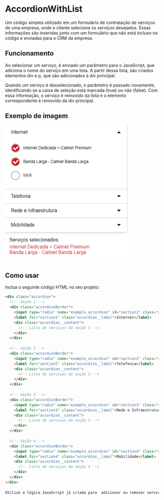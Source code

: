 # AccordionWithList

Um código simples utilizado em um formulário de contratação de serviços de uma empresa, onde o cliente seleciona os serviços desejados. Essas informações são inseridas junto com um formulário que não está incluso no código e enviadas para o CRM da empresa.

## Funcionamento

Ao selecionar um serviço, é enviado um parâmetro para o JavaScript, que adiciona o nome do serviço em uma lista. A partir dessa lista, são criados elementos div e p, que são adicionados à div principal.

Quando um serviço é desselecionado, o parâmetro é passado novamente, identificando se a caixa de seleção está marcada (true) ou não (false). Com essa informação, o serviço é removido da lista e o elemento correspondente é removido da div principal.

## Exemplo de imagem

![Exemplo de imagem](./ImageExample.png)

## Como usar

Inclua o seguinte código HTML no seu projeto:

```html
<div class="accordion">
  <!-- Seção 1 -->
  <div class="accordionBorder">
    <input type="radio" name="example_accordion" id="section1" class="accordion__input">
    <label for="section1" class="accordion__label">Internet</label>
    <div class="accordion__content">
      <!-- Lista de serviços da seção 1 -->
    </div>
  </div>
  
  <!-- Seção 2 -->
  <div class="accordionBorder">
    <input type="radio" name="example_accordion" id="section2" class="accordion__input">
    <label for="section2" class="accordion__label">Telefonia</label>
    <div class="accordion__content">
      <!-- Lista de serviços da seção 2 -->
    </div>
  </div>
  
  <!-- Seção 3 -->
  <div class="accordionBorder">
    <input type="radio" name="example_accordion" id="section3" class="accordion__input">
    <label for="section3" class="accordion__label">Rede e Infraestrutura</label>
    <div class="accordion__content">
      <!-- Lista de serviços da seção 3 -->
    </div>
  </div>
  
  <!-- Seção 4 -->
  <div class="accordionBorder">
    <input type="radio" name="example_accordion" id="section4" class="accordion__input">
    <label for="section4" class="accordion__label">Mobilidade</label>
    <div class="accordion__content">
      <!-- Lista de serviços da seção 4 -->
    </div>
  </div>
</div>

Utilize a lógica JavaScript já criada para  adicionar ou remover serviços da lista.
